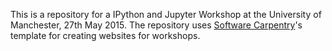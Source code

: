 This is a repository for a IPython and Jupyter Workshop at the University of Manchester, 27th May 2015.
The repository uses [Software Carpentry](http://software-carpentry.org)'s
template for creating websites for workshops.

